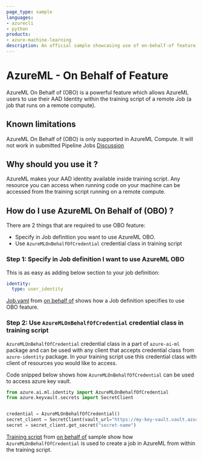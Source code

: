 ```yaml
---
page_type: sample
languages:
- azurecli
- python
products:
- azure-machine-learning
description: An official sample showcasing use of on-behalf-of feature in AzureML. Using this feature customers can use their AAD identity from within training script to perform any operations only limited by their access, like creating another AzureML Job or reading secrets from a key vault in a secure way.
---
```


# AzureML - On Behalf of Feature
AzureML On Behalf of (OBO) is a powerful feature which allows AzureML users to use their AAD Identity within the training script of a remote Job (a job that runs on a remote compute). 

## Known limitations
AzureML On Behalf of (OBO) is only supported in AzureML Compute. It will not work in submitted Pipeline Jobs [Discussion](https://github.com/Azure/azure-sdk-for-python/issues/30104#issuecomment-2688284324)

## Why should you use it ?

AzureML makes your AAD identity available inside training script. Any resource you can access when running code on your machine can be accessed from the training script running on a remote compute.

## How do I use AzureML On Behalf of (OBO) ?

There are 2 things that are required to use OBO feature:
- Specify in Job definition you want to use AzureML OBO.
- Use `AzureMLOnBehalfOfCredential` credential class in training script

### Step 1: Specify in Job definition I want to use AzureML OBO
This is as easy as adding below section to your job definition:

```yaml
identity:
  type: user_identity
```

[Job.yaml](job.yaml) from [on behalf of](../on-behalf-of/) shows how a Job definition specifies to use OBO feature.

### Step 2: Use `AzureMLOnBehalfOfCredential` credential class in training script

`AzureMLOnBehalfOfCredential` credential class in a part of `azure-ai-ml` package and can be used with any client that accepts credential class from `azure-identity` package. In your training script use this credential class with client of resources you would like to access.

Code snipped below shows how `AzureMLOnBehalfOfCredential` can be used to access azure key vault.
```python
from azure.ai.ml.identity import AzureMLOnBehalfOfCredential
from azure.keyvault.secrets import SecretClient


credential = AzureMLOnBehalfOfCredential()
secret_client = SecretClient(vault_url="https://my-key-vault.vault.azure.net/", credential=credential)
secret = secret_client.get_secret("secret-name")
```

[Training script](../on-behalf-of/src/aml_run.py) from [on behalf of](../on-behalf-of/) sample show how `AzureMLOnBehalfOfCredential` is used to create a job in AzureML from within the training script.
